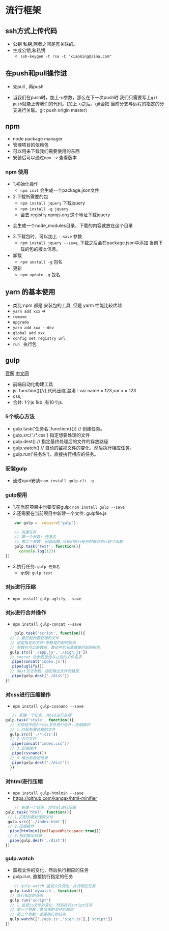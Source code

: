 # 流行框架

## ssh方式上传代码
- 公钥 私钥,两者之间是有关联的。
- 生成公钥,和私钥
    + `ssh-keygen -t rsa -C "xiaoming@sina.com"`

## 在push和pull操作进

- 先pull , 再push

- 当我们在push时，加上-u参数，那么在下一次push时
  我们只需要写上`git push`就能上传我们的代码。(加上-u之后，git会把
  当前分支与远程的指定的分支进行关联。git push origin master)

## npm
- node package manager
- 管理项目的依赖包
- 可以用来下载我们需要使用的东西
- 安装后可以通过`npm -v` 查看版本

### npm 使用

- 1.初始化操作
    + `npm init` 会生成一个package.json文件
- 2.下载所需要的包
    + `npm install jquery`  下载jquery
    + `npm install -g jquery`
    + 会去 registry.npmjs.org 这个地址下载jquery
+ 会生成一个node_modules目录，下载的内容就放在这个目录
- 3.下载包时，可以加上 `--save` 参数
    + `npm install jquery --save`, 下载之后会在package.json中添加
    当前下载的包的版本信息。
- 卸载 
    - `npm unstall -g` 包名
- 更新
    - `npm update -g` 包名

## yarn 的基本使用

- 类比 npm 都是 安装包的工具, 但是 yarm 性能比较优越
- `yarn add xxx` => 
- `remove`
- `upgrade`
- `yarn add xxx --dev `  
- `global add xxx`
- `config set registry url`
- `run ` 执行包

## gulp

[官网](http://www.gulpjs.com)
[中文网](http://www.gulpjs.com.cn)

- 前端自动化构建工具
- js: function(){//},代码压缩,混淆 : var name = 123,var x = 123
- css, 
- 合并: 1个js 1kb ,有10个js.

### 5个核心方法
 - gulp.task('任务名',function(){}) // 创建任务。
 - gulp.src('./*.css') 指定想要处理的文件
 - gulp.dest() // 指定最终处理后的文件的存放路径
 - gulp.watch() // 自动的监视文件的变化，然后执行相应任务。
 - gulp.run('任务名')，直接执行相应的任务。


### 安装gulp
- 通过npm安装:`npm install gulp-cli -g`

### gulp使用
- 1.在当前项目中也要安装gulp: `npm install gulp --save`
- 2.还需要在当前项目中新建一个文件: gulpfile.js

```javascript
    var gulp =  require('gulp');

    // 创建任务
    // 第一个参数: 任务名
    // 第二个参数: 回调函数,当我们执行任务时就会执行这个函数
    gulp.task('test', function(){
      console.log(123)
})
```
- 3.执行任务: `gulp 任务名`
    + 示例: `gulp test`

### 对js进行压缩
- `npm install gulp-uglify --save`

### 对js进行合并操作

- `npm install gulp-concat --save`

```javascript
    gulp.task('script', function(){
  // 1.要匹配到要处理的文件
  // 指定指定的文件:参数是匹配的规则
  // 参数也可以是数组，数组中的元素就是匹配的规则
  gulp.src(['./app.js','./sign.js'])
  // concat 的参数是合并之后的文件名字
  .pipe(concat('index.js'))
  .pipe(uglify())
  // dest方法参数，指定输出文件的路径
  .pipe(gulp.dest('./dist'))
})
```

### 对css进行压缩操作
- `npm install gulp-cssnano --save`

```javascript
   // 新建一个任务，对css进行处理
gulp.task('style', function(){
  // 对项目中的2个css文件进行合并，压缩操作
  // 1.匹配到要处理的文件
  gulp.src(['./*.css'])
  // 2.合并文件
  .pipe(concat('index.css'))
  // 3.压缩操作
  .pipe(cssnano())
  // 4.输出到指定目录
  .pipe(gulp.dest('./dist'))
  })
```

### 对html进行压缩
- `npm install gulp-htmlmin --save`
- https://github.com/kangax/html-minifier

```javascript
    // 新建一个任务，对html进行压缩
gulp.task('html', function(){
 // 1.匹配到要处理的文件
 gulp.src(['./index.html'])
 // 2.压缩操作
 .pipe(htmlmin({collapseWhitespace:true}))
 // 3.指定输出目录
 .pipe(gulp.dest('./dist'))
})
```

### gulp.watch
- 监视文件的变化，然后执行相应的任务
- gulp.run, 直接执行指定的任务

```javascript
    // gulp.watch 监视文件变化，执行相应任务
  gulp.task('mywatch', function(){
  // 执行指定的任务
  gulp.run('script')
  // 1.监视js文件的变化，然后执行script任务
  // 第一个参数：要监视的文件的规则
  // 第二个参数：是要执行的任务
  gulp.watch(['./app.js','sign.js'],['script'])
})
```
